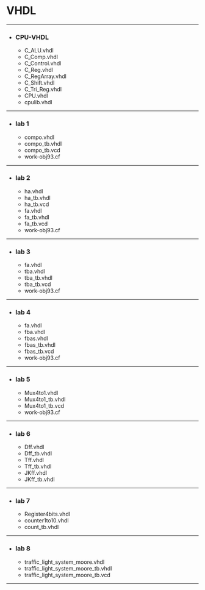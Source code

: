 # VHDL
---
- ### CPU-VHDL
  - C_ALU.vhdl
  - C_Comp.vhdl
  - C_Control.vhdl
  - C_Reg.vhdl
  - C_RegArray.vhdl
  - C_Shift.vhdl
  - C_Tri_Reg.vhdl
  - CPU.vhdl
  - cpulib.vhdl
---
- ### lab 1
  - compo.vhdl
  - compo_tb.vhdl
  - compo_tb.vcd
  - work-obj93.cf
---
- ### lab 2
  - ha.vhdl
  - ha_tb.vhdl
  - ha_tb.vcd 
  - fa.vhdl
  - fa_tb.vhdl
  - fa_tb.vcd
  - work-obj93.cf
---
- ### lab 3
  - fa.vhdl
  - tba.vhdl
  - tba_tb.vhdl
  - tba_tb.vcd
  - work-obj93.cf
---
- ### lab 4
  - fa.vhdl
  - fba.vhdl
  - fbas.vhdl
  - fbas_tb.vhdl
  - fbas_tb.vcd
  - work-obj93.cf
---
- ### lab 5
  - Mux4to1.vhdl
  - Mux4to1_tb.vhdl
  - Mux4to1_tb.vcd
  - work-obj93.cf
---
- ### lab 6
  - Dff.vhdl
  - Dff_tb.vhdl
  - Tff.vhdl
  - Tff_tb.vhdl
  - JKff.vhdl
  - JKff_tb.vhdl
---
- ### lab 7
  - Register4bits.vhdl
  - counter1to10.vhdl
  - count_tb.vhdl
---
- ### lab 8
  - traffic_light_system_moore.vhdl
  - traffic_light_system_moore_tb.vhdl
  - traffic_light_system_moore_tb.vcd
---
